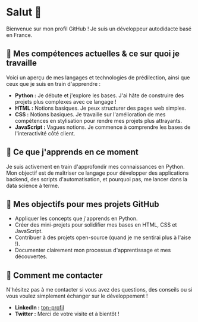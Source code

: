 # Salut 👋 

Bienvenue sur mon profil GitHub ! Je suis un développeur autodidacte basé en France. 

## 🚀 Mes compétences actuelles & ce sur quoi je travaille

Voici un aperçu de mes langages et technologies de prédilection, ainsi que ceux que je suis en train d'apprendre :

* **Python :** Je débute et j'explore les bases. J'ai hâte de construire des projets plus complexes avec ce langage !
* **HTML :** Notions basiques. Je peux structurer des pages web simples.
* **CSS :** Notions basiques. Je travaille sur l'amélioration de mes compétences en stylisation pour rendre mes projets plus attrayants.
* **JavaScript :** Vagues notions. Je commence à comprendre les bases de l'interactivité côté client.

## 🌱 Ce que j'apprends en ce moment

Je suis activement en train d'approfondir mes connaissances en Python. Mon objectif est de maîtriser ce langage pour développer des applications backend, des scripts d'automatisation, et pourquoi pas, me lancer dans la data science à terme.

## 🎯 Mes objectifs pour mes projets GitHub

* Appliquer les concepts que j'apprends en Python.
* Créer des mini-projets pour solidifier mes bases en HTML, CSS et JavaScript.
* Contribuer à des projets open-source (quand je me sentirai plus à l'aise !).
* Documenter clairement mon processus d'apprentissage et mes découvertes.

## 💬 Comment me contacter

N'hésitez pas à me contacter si vous avez des questions, des conseils ou si vous voulez simplement échanger sur le développement !

* **LinkedIn :** [ton-profil](https://www.linkedin.com/in/yoann-baudrin-235302245/)
* **Twitter :** Merci de votre visite et à bientôt !
